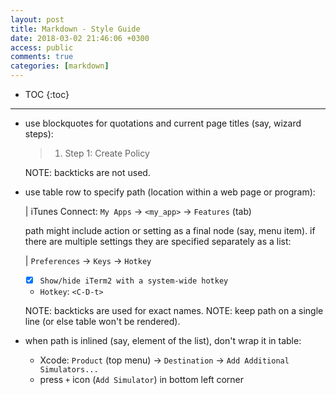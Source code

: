 ```yaml
---
layout: post
title: Markdown - Style Guide
date: 2018-03-02 21:46:06 +0300
access: public
comments: true
categories: [markdown]
---
```


<!-- more -->

* TOC
{:toc}
<hr>

- use blockquotes for quotations and current page titles (say, wizard steps):

  > 1) Step 1: Create Policy

  NOTE: backticks are not used.

- use table row to specify path (location within a web page or program):

  | iTunes Connect: `My Apps` → `<my_app>` → `Features` (tab)

  path might include action or setting as a final node (say, menu item).
  if there are multiple settings they are specified separately as a list:

  | `Preferences` → `Keys` → `Hotkey`

  - [x] `Show/hide iTerm2 with a system-wide hotkey`
  - `Hotkey`: `<C-D-t>`

  NOTE: backticks are used for exact names.
  NOTE: keep path on a single line (or else table won't be rendered).

- when path is inlined (say, element of the list), don't wrap it in table:

  - Xcode: `Product` (top menu) → `Destination` → `Add Additional Simulators...`
  - press `+` icon (`Add Simulator`) in bottom left corner
